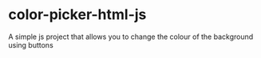 # color-picker-html-js
A simple js project that allows you to change the colour of the background using buttons
